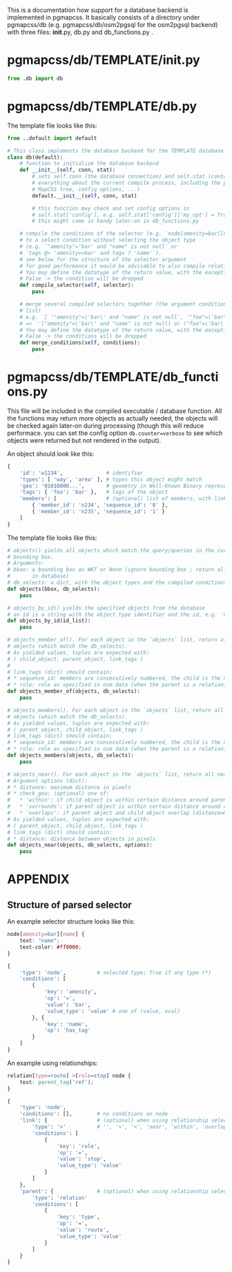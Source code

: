 This is a documentation how support for a database backend is implemented in pgmapcss. It basically consists of a directory under pgmapcss/db (e.g. pgmapcss/db/osm2pgsql for the osm2pgsql backend) with three files: __init__.py, db.py and db_functions.py .

pgmapcss/db/TEMPLATE/__init__.py
=========================
```python
from .db import db
```

pgmapcss/db/TEMPLATE/db.py
=========================
The template file looks like this:
```python
from ..default import default

# This class implements the database backend for the TEMPLATE database layout.
class db(default):
    # function to initialize the database backend
    def __init__(self, conn, stat):
        # sets self.conn (the database connection) and self.stat (contains
        # everything about the current compile process, including the parsed
        # MapCSS tree, config options, ...)
        default.__init__(self, conn, stat)

        # this function may check and set config options in
        # self.stat['config'], e.g. self.stat['config']['my_opt'] = True
        # this might come in handy later-on in db_functions.py

    # compile the conditions of the selector (e.g. `node[amenity=bar][name]`)
    # to a select condition without selecting the object type
    # (e.g. `"amenity"='bar' and "name" is not null` or
    # `tags @> 'amenity=>bar' and tags ? 'name'`).
    # see below for the structure of the selector argument
    # for good performance it would be advisable to also compile relationships
    # You may define the datatype of the return value, with the exception of
    # False -> the condition will be dropped
    def compile_selector(self, selector):
        pass

    # merge several compiled selectors together (the argument conditions is a
    # list)
    # e.g. `[ '"amenity"=\'bar\' and "name" is not null', '"foo"=\'bar\'' ]`
    # => `'("amenity"=\'bar\' and "name" is not null) or ("foo"=\'bar\')'`
    # You may define the datatype of the return value, with the exception of
    # False -> the conditions will be dropped
    def merge_conditions(self, conditions):
        pass
```

pgmapcss/db/TEMPLATE/db_functions.py
===================================
This file will be included in the compiled executable / database function. All the functions may return more objects as actually needed, the objects will be checked again later-on during processing (though this will reduce performace. you can set the config option `db.counter=verbose` to see which objects were returned but not rendered in the output).

An object should look like this:
```python
{
    'id': 'w1234',              # identifier
    'types': [ 'way', 'area' ], # types this object might match
    'geo': '01010000...',       # geometry in Well-Known Binary representation
    'tags': { 'foo': 'bar' },   # tags of the object
    'members': [                # (optional) list of members, with link tags
        { 'member_id': 'n234', 'sequence_id': '0' },
        { 'member_id': 'n235', 'sequence_id': '1' }
    ]
}
```

The template file looks like this:
```python
# objects() yields all objects which match the query/queries in the current
# bounding box.
# Arguments:
# bbox: a bounding box as WKT or None (ignore bounding box ; return all objects
#       in database)
# db_selects: a dict, with the object types and the compiled conditions from db.py, e.g.: `{ 'area': '("amenity"=\'bar\' and "name" is not null) or ("foo"=\'bar\')' }`. objects() need to match the object types to the respective openstreetmap objects, e.g. 'area' => closed ways and multipolygons.
def objects(bbox, db_selects):
    pass

# objects_by_id() yields the specified objects from the database
# an id is a string with the object type identifier and the id, e.g. 'n1234'
def objects_by_id(id_list):
    pass

# objects_member_of(). For each object in the `objects` list, return all parent
# objects (which match the db_selects).
# As yielded values, tuples are expected with:
# ( child_object, parent_object, link_tags )
#
# link_tags (dict) should contain:
# * sequence_id: members are consecutively numbered, the child is the nth entry (counting from 0)
# * role: role as specified in osm data (when the parent is a relation)
def objects_member_of(objects, db_selects):
    pass

# objects_members(). For each object in the `objects` list, return all child
# objects (which match the db_selects).
# As yielded values, tuples are expected with:
# ( parent_object, child_object, link_tags )
# link_tags (dict) should contain:
# * sequence_id: members are consecutively numbered, the child is the nth entry (counting from 0)
# * role: role as specified in osm data (when the parent is a relation)
def objects_members(objects, db_selects):
    pass

# objects_near(). For each object in the `objects` list, return all nearby objects (which match the db_selects).
# Argument options (dict):
# * distance: maximum distance in pixels
# * check_geo: (optional) one of:
#   * 'within': if child object is within certain distance around parent
#   * 'surrounds': if parent object is within certain distance around child
#   * 'overlaps': if parent object and child object overlap (distance=0)
# As yielded values, tuples are expected with:
# ( parent_object, child_object, link_tags )
# link_tags (dict) should contain:
# * distance: distance between objects in pixels
def objects_near(objects, db_selects, options):
    pass
```

APPENDIX
========
Structure of parsed selector
----------------------------
An example selector structure looks like this:
```css
node[amenity=bar][name] {
    text: "name";
    text-color: #ff0000;
}
```

```python
{
    'type': 'node',          # selected type; True if any type (*)
    'conditions': [
        {
            'key': 'amenity',
            'op': '=',
            'value': 'bar',
            'value_type': 'value' # one of (value, eval)
        }, {
            'key': 'name',
            'op': 'has_tag'
        }
    ]
}
```

An example using relationships:
```css
relation[type=route] >[role=stop] node {
    text: parent_tag('ref');
}
```

```python
{
    'type': 'node',
    'conditions': [],        # no conditions on node
    'link': {                # (optional) when using relationship selector
        'type': '>'          # '', '>', '<', 'near', 'within', 'overlaps' or 'surrounds'
        'conditions': [
            {
                'key': 'role',
                'op': '=',
                'value': 'stop',
                'value_type': 'value'
            }
        ]
    },
    'parent': {              # (optional) when using relationship selector
        'type': 'relation'
        'conditions': [
            {
                'key': 'type',
                'op': '=',
                'value': 'route',
                'value_type': 'value'
            }
        ]
    }
}
```
